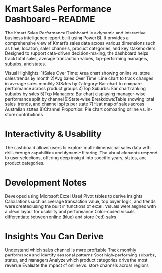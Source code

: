 #                                                Kmart Sales Performance Dashboard – README

The Kmart Sales Performance Dashboard is a dynamic and interactive business intelligence report built using Power BI. It provides a comprehensive view of Kmart's sales data across various dimensions such as time, location, sales channels, product categories, and key stakeholders. Designed to support data-driven decision-making, the dashboard helps track total sales, average transaction values, top-performing managers, suburbs, and states.


Visual Highlights:
1)Sales Over Time: Area chart showing online vs. store sales trends by month
2)Avg Sales Over Time: Line chart to track changes in average sales monthly
3)Sales by Category: Bar chart to compare performance across product groups
4)Top Suburbs: Bar chart ranking suburbs by sales
5)Top Managers: Bar chart displaying manager-wise performance split by channel
6)State-wise Breakdown:Table showing total sales, trends, and channel splits per state
7)Heat map of sales across Australian states
8)Channel Proportion: Pie chart comparing online vs. in-store contributions

# Interactivity & Usability
The dashboard allows users to explore multi-dimensional sales data with drill-through capabilities and dynamic filtering. The visual elements respond to user selections, offering deep insight into specific years, states, and product categories.

# Development Notes
Developed using Microsoft Excel
Used Pivot tables to derive insights
Calculations such as average transaction value, top buyer logic, and trends were created using the built in functions of excel.
Visuals were aligned with a clean layout for usability and performance
Color-coded visuals differentiate between online (blue) and store (red) sales

# Insights You Can Derive
Understand which sales channel is more profitable
Track monthly performance and identify seasonal patterns
Spot high-performing suburbs, states, and managers
Analyze which product categories drive the most revenue
Evaluate the impact of online vs. store channels across regions
